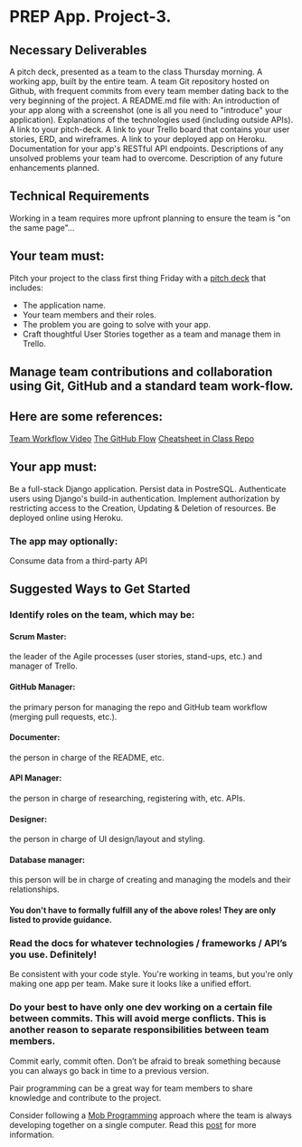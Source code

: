 # PREP App. Project-3.

## Necessary Deliverables

A pitch deck, presented as a team to the class Thursday morning.
A working app, built by the entire team.
A team Git repository hosted on Github, with frequent commits from every team member dating back to the very beginning of the project.
A README.md file with:
An introduction of your app along with a screenshot (one is all you need to "introduce" your application).
Explanations of the technologies used (including outside APIs).
A link to your pitch-deck.
A link to your Trello board that contains your user stories, ERD, and wireframes.
A link to your deployed app on Heroku.
Documentation for your app's RESTful API endpoints.
Descriptions of any unsolved problems your team had to overcome.
Description of any future enhancements planned.

## Technical Requirements

Working in a team requires more upfront planning to ensure the team is "on the same page"...

## Your team must:

Pitch your project to the class first thing Friday with a [pitch deck](https://pitchdeck.improvepresentation.com/what-is-a-pitch-deck) that includes:

- The application name.
- Your team members and their roles.
- The problem you are going to solve with your app.
- Craft thoughtful User Stories together as a team and manage them in Trello.

## Manage team contributions and collaboration using Git, GitHub and a standard team work-flow. 
## Here are some references:

[Team Workflow Video](https://www.youtube.com/watch?v=oFYyTZwMyAg)
[The GitHub Flow](https://guides.github.com/introduction/flow/Understanding) 
[Cheatsheet in Class Repo](https://git.generalassemb.ly/WDI-CC/WDI-CC-6/blob/master/resources/git_workflow_team_cheatsheet.md)

## Your app must:

Be a full-stack Django application.
Persist data in PostreSQL.
Authenticate users using Django's build-in authentication.
Implement authorization by restricting access to the Creation, Updating & Deletion of resources.
Be deployed online using Heroku.

### The app may optionally:

Consume data from a third-party API

## Suggested Ways to Get Started

### Identify roles on the team, which may be:

#### Scrum Master: 
   the leader of the Agile processes (user stories, stand-ups, etc.) and manager of Trello.
#### GitHub Manager: 
   the primary person for managing the repo and GitHub team workflow (merging pull requests, etc.).
#### Documenter: 
   the person in charge of the README, etc.
#### API Manager: 
   the person in charge of researching, registering with, etc. APIs.
#### Designer: 
   the person in charge of UI design/layout and styling.
#### Database manager: 
   this person will be in charge of creating and managing the models and their relationships.

#### You don't have to formally fulfill any of the above roles! They are only listed to provide guidance.


### Read the docs for whatever technologies / frameworks / API’s you use. Definitely!

Be consistent with your code style. You're working in teams, but you're only making one app per team. Make sure it looks like a unified effort.

### Do your best to have only one dev working on a certain file between commits. This will avoid merge conflicts. This is another reason to separate responsibilities between team members.

Commit early, commit often. Don’t be afraid to break something because you can always go back in time to a previous version.

Pair programming can be a great way for team members to share knowledge and contribute to the project.

Consider following a [Mob Programming](https://en.wikipedia.org/wiki/Mob_programming) approach where the team is always developing together on a single computer. Read this [post](https://underthehood.meltwater.com/blog/2016/06/01/mob-programming/) for more information.
